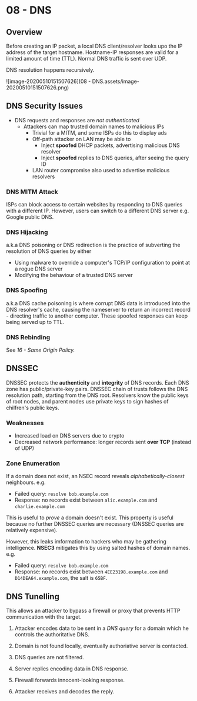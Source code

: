 # 08 - DNS

## Overview

Before creating an IP packet, a local DNS client/resolver looks upo the IP address of the target hostname. Hostname-IP responses are valid for a limited amount of time (TTL). Normal DNS traffic is sent over UDP.

DNS resolution happens recursively.

![image-20200510151507626](08 - DNS.assets/image-20200510151507626.png)

## DNS Security Issues

- DNS requests and responses are *not authenticated*
  - Attackers can map trusted domain names to malicious IPs
    - Trivial for a MITM, and some ISPs do this to display ads
    - Off-path attacker on LAN may be able to
      - Inject **spoofed** DHCP packets, advertising malicious DNS resolver
      - Inject **spoofed** replies to DNS queries, after seeing the query ID
    - LAN router compromise also used to advertise malicious resolvers

### DNS MITM Attack

ISPs can block access to certain websites by responding to DNS queries with a different IP. However, users can switch to a different DNS server e.g. Google public DNS.

### DNS Hijacking 

a.k.a DNS poisoning or DNS redirection is the practice of subverting the resolution of DNS queries by either

- Using malware to override a computer's TCP/IP configuration to point at a rogue DNS server
- Modifying the behaviour of a trusted DNS server 

### DNS Spoofing

a.k.a DNS cache poisoning is where corrupt DNS data is introduced into the DNS resolver's cache, causing the nameserver to return an incorrect record - directing traffic to another computer. These spoofed responses can keep being served up to TTL.

### DNS Rebinding

See *16 - Same Origin Policy.*

## DNSSEC

DNSSEC protects the **authenticity** and **integrity** of DNS records. Each DNS zone has public/private-key pairs. DNSSEC chain of trusts follows the DNS resolution path, starting from the DNS root. Resolvers know the public keys of root nodes, and parent nodes use private keys to sign hashes of chilfren's public keys.

### Weaknesses

- Increased load on DNS servers due to crypto
- Decreased network performance: longer records sent **over TCP** (instead of UDP)

### Zone Enumeration

If a domain does not exist, an NSEC record reveals *alphabetically-closest* neighbours. e.g.

- Failed query: `resolve bob.example.com`
- Response: no records exist between `alic.example.com` and `charlie.example.com`

This is useful to *prove* a domain doesn't exist. This property is useful because no further DNSSEC queries are necessary (DNSSEC queries are relatively expensive). 

However, this leaks imformation to hackers who may be gathering intelligence. **NSEC3** mitigates this by using salted hashes of domain names. e.g.

- Failed query: `resolve bob.example.com`
- Response: no records exist between `4EE23198.example.com` and `D14DEA64.example.com`, the salt is `65BF`.

## DNS Tunelling

This allows an attacker to bypass a firewall or proxy that prevents HTTP communication with the target.

1. Attacker encodes data to be sent in a *DNS query* for a domain which he controls the authoritative DNS.

2. Domain is not found locally, eventually authoriative server is contacted.
3. DNS queries are not filtered.
4. Server replies encoding data in DNS response.
5. Firewall forwards innocent-looking response.
6. Attacker receives and decodes the reply.